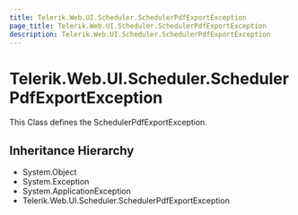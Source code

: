 ```yaml
---
title: Telerik.Web.UI.Scheduler.SchedulerPdfExportException
page_title: Telerik.Web.UI.Scheduler.SchedulerPdfExportException
description: Telerik.Web.UI.Scheduler.SchedulerPdfExportException
---
```


# Telerik.Web.UI.Scheduler.SchedulerPdfExportException

This Class defines the SchedulerPdfExportException.

## Inheritance Hierarchy

* System.Object
* System.Exception
* System.ApplicationException
* Telerik.Web.UI.Scheduler.SchedulerPdfExportException

